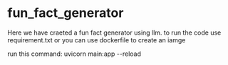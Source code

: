 # fun_fact_generator
Here we have craeted a fun fact generator using llm.
to run the code use requirement.txt or you can use dockerfile to create an iamge

run this command: uvicorn main:app --reload